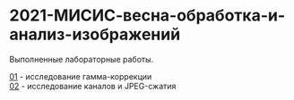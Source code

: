 # 2021-МИСИС-весна-обработка-и-анализ-изображений
Выполненные лабораторные работы.

[01](prj.labs/lab01/lab01.report.md.in.txt) - исследование гамма-коррекции  
[02](prj.labs/lab02/lab02.report.md.in.txt) - исследование каналов и JPEG-сжатия  